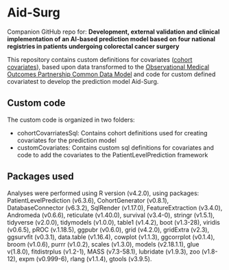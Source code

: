 # Aid-Surg
Companion GitHub repo for: **Development, external validation and clinical implementation of an AI-based prediction model based on four national registries in patients undergoing colorectal cancer surgery**

This repository contains custom definitions for covariates ([cohort covariates](http://ohdsi.github.io/FeatureExtraction/articles/CreatingCovariatesBasedOnOtherCohorts.html)), based upon data transformed to the [Observational Medical Outcomes Partnership Common Data Model](https://ohdsi.github.io/CommonDataModel/index.html) and code for custom defined covariatest to develop the prediction model Aid-Surg.

## Custom code
The custom code is organized in two folders:

- cohortCovarriatesSql: Contains cohort definitions used for creating covariates for the prediction model
- customCovariates: Contains custom sql definitions for covariates and code to add the covariates to the PatientLevelPrediction framework

## Packages used
Analyses were performed using R version (v4.2.0), using packages: PatientLevelPrediction (v6.3.6), CohortGenerator (v0.8.1), DatabaseConnector (v6.3.2), SqlRender (v1.17.0), FeatureExtraction (v3.4.0), Andromeda (v0.6.6), reticulate (v1.40.0), survival (v3.4-0), stringr (v1.5.1), tidyverse (v2.0.0), tidymodels (v1.0.0), table1 (v1.4.2), boot (v1.3-28), viridis (v0.6.5), pROC (v.1.18.5), ggpubr (v0.6.0), grid (v4.2.0), gridExtra (v2.3), ggsurvfit (v0.3.1), data.table (v1.16.4), cowplot (v1.1.3), ggcorrplot (v0.1.4), broom (v1.0.6), purrr (v1.0.2), scales (v1.3.0), models (v2.18.1.1), glue v(1.8.0), fitdistrplus (v1.2-1), MASS (v7.3-58.1), lubridate (v1.9.3), zoo (v1.8-12), expm (v0.999-6), rlang (v1.1.4), gtools (v3.9.5).
